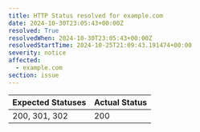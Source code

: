 ```yaml
---
title: HTTP Status resolved for example.com
date: 2024-10-30T23:05:43+00:00Z
resolved: True
resolvedWhen: 2024-10-30T23:05:43+00:00Z
resolvedStartTime: 2024-10-25T21:09:43.191474+00:00
severity: notice
affected:
  - example.com
section: issue
---
```


| Expected Statuses | Actual Status  |
|-------------------|----------------|
| 200, 301, 302 | 200 |
